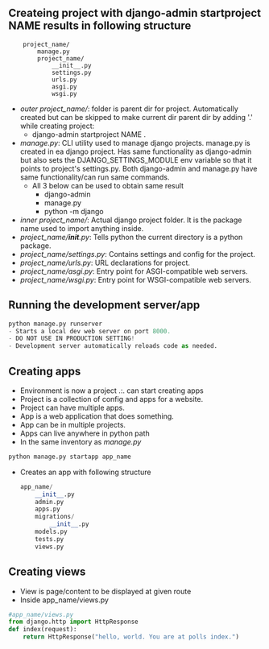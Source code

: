 ## Createing project with django-admin startproject NAME results in following structure
```
    project_name/
        manage.py
        project_name/
            __init__.py
            settings.py
            urls.py
            asgi.py
            wsgi.py
```
- *outer project_name/*: folder is parent dir for project. Automatically created but can be
  skipped to make current dir parent dir by adding '.' while creating project:
    - django-admin startproject NAME .
- *manage.py*: CLI utility used to manage django projects. manage.py is created in ea django
  project. Has same functionality as django-admin but also sets the DJANGO_SETTINGS_MODULE
  env variable so that it points to project's settings.py. Both django-admin and manage.py
  have same functionality/can run same commands.
    - All 3 below can be used to obtain same result
        - django-admin <commad>
        - manage.py <commad>
        - python -m django <command>
- *inner project_name/*: Actual django project folder. It is the package name used to import anything
  inside.
- *project_name/__init__.py*: Tells python the current directory is a python package. 
- *project_name/settings.py*: Contains settings and config for the project. 
- *project_name/urls.py*: URL declarations for project. 
- *project_name/asgi.py*: Entry point for ASGI-compatible web servers.
- *project_name/wsgi.py*: Entry point for WSGI-compatible web servers.

## Running the development server/app
```python
python manage.py runserver
- Starts a local dev web server on port 8000. 
- DO NOT USE IN PRODUCTION SETTING!
- Development server automatically reloads code as needed.
```
## Creating apps
- Environment is now a project .:. can start creating apps
- Project is a collection of config and apps for a website. 
- Project can have multiple apps.
- App is a web application that does something.
- App can be in multiple projects.
- Apps can live anywhere in python path
- In the same inventory as *manage.py*
```python
python manage.py startapp app_name
```
- Creates an app with following structure
    ```python
    app_name/
        __init__.py
        admin.py
        apps.py
        migrations/
            __init__.py
        models.py
        tests.py
        views.py
    ```
## Creating views
- View is page/content to be displayed at given route
- Inside app_name/views.py
```python
#app_name/views.py
from django.http import HttpResponse
def index(request):
    return HttpResponse("hello, world. You are at polls index.")
```
